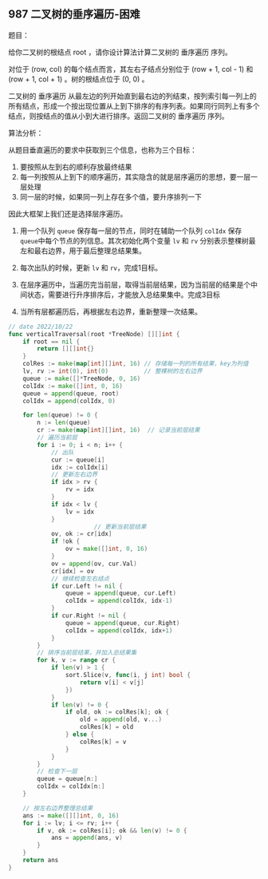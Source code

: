 ## 987 二叉树的垂序遍历-困难

题目：

给你二叉树的根结点 root ，请你设计算法计算二叉树的 垂序遍历 序列。

对位于 (row, col) 的每个结点而言，其左右子结点分别位于 (row + 1, col - 1) 和 (row + 1, col + 1) 。树的根结点位于 (0, 0) 。

二叉树的 垂序遍历 从最左边的列开始直到最右边的列结束，按列索引每一列上的所有结点，形成一个按出现位置从上到下排序的有序列表。如果同行同列上有多个结点，则按结点的值从小到大进行排序。返回二叉树的 垂序遍历 序列。



算法分析：

从题目垂直遍历的要求中获取到三个信息，也称为三个目标：

1. 要按照从左到右的顺利存放最终结果
2. 每一列按照从上到下的顺序遍历，其实隐含的就是层序遍历的思想，要一层一层处理
3. 同一层的时候，如果同一列上存在多个值，要升序排列一下



因此大框架上我们还是选择层序遍历。

1. 用一个队列 `queue` 保存每一层的节点，同时在辅助一个队列 `colIdx` 保存 `queue`中每个节点的列信息。其次初始化两个变量 `lv` 和 `rv` 分别表示整棵树最左和最右边界，用于最后整理总结果集。

2. 每次出队的时候，更新 `lv` 和 `rv`，完成1目标。

3. 在层序遍历中，当遍历完当前层，取得当前层结果，因为当前层的结果是个中间状态，需要进行升序排序后，才能放入总结果集中。完成3目标
4. 当所有层都遍历后，再根据左右边界，重新整理一次结果。



```go
// date 2022/10/22
func verticalTraversal(root *TreeNode) [][]int {
    if root == nil {
        return [][]int{}
    }
    colRes := make(map[int][]int, 16) // 存储每一列的所有结果，key为列值
    lv, rv := int(0), int(0)          // 整棵树的左右边界
    queue := make([]*TreeNode, 0, 16)
    colIdx := make([]int, 0, 16)
    queue = append(queue, root)
    colIdx = append(colIdx, 0)

    for len(queue) != 0 {
        n := len(queue)
        cr := make(map[int][]int, 16)  // 记录当前层结果
        // 遍历当前层
        for i := 0; i < n; i++ {
            // 出队
            cur := queue[i]
            idx := colIdx[i]
            // 更新左右边界
            if idx > rv {
                rv = idx
            }
            if idx < lv {
                lv = idx
            }
						// 更新当前层结果
            ov, ok := cr[idx]
            if !ok {
                ov = make([]int, 0, 16)
            }
            ov = append(ov, cur.Val)
            cr[idx] = ov
            // 继续检查左右结点
            if cur.Left != nil {
                queue = append(queue, cur.Left)
                colIdx = append(colIdx, idx-1)
            }
            if cur.Right != nil {
                queue = append(queue, cur.Right)
                colIdx = append(colIdx, idx+1)
            }
        }
        // 排序当前层结果，并加入总结果集
        for k, v := range cr {
            if len(v) > 1 {
                sort.Slice(v, func(i, j int) bool {
                    return v[i] < v[j]
                })
            }
            if len(v) != 0 {
                if old, ok := colRes[k]; ok {
                    old = append(old, v...)
                    colRes[k] = old
                } else {
                    colRes[k] = v
                }
            }
        }
        // 检查下一层
        queue = queue[n:]
        colIdx = colIdx[n:]
    }

    // 按左右边界整理总结果
    ans := make([][]int, 0, 16)
    for i := lv; i <= rv; i++ {
        if v, ok := colRes[i]; ok && len(v) != 0 {
            ans = append(ans, v)
        }
    }
    return ans
}
```